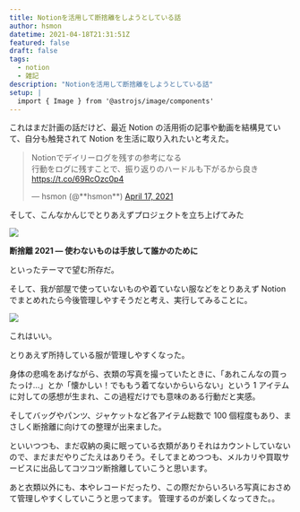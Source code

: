 ```yaml
---
title: Notionを活用して断捨離をしようとしている話
author: hsmon
datetime: 2021-04-18T21:31:51Z
featured: false
draft: false
tags:
  - notion
  - 雑記
description: "Notionを活用して断捨離をしようとしている話"
setup: |
  import { Image } from '@astrojs/image/components'
---
```


これはまだ計画の話だけど、最近 Notion の活用術の記事や動画を結構見ていて、自分も触発されて Notion を生活に取り入れたいと考えた。

<blockquote class="twitter-tweet">
<p lang="ja" dir="ltr">
Notionでデイリーログを残すの参考になる<br>行動をログに残すことで、振り返りのハードルも下がるから良き
<a href="https://t.co/69RcOzc0p4">https://t.co/69RcOzc0p4</a>
</p>
— hsmon (@**hsmon**) 
<a href="https://twitter.com/__hsmon__/status/1383298119450828805?ref_src=twsrc%5Etfw">April 17, 2021</a>
</blockquote>
<script async src="https://platform.twitter.com/widgets.js" charset="utf-8"></script>

そして、こんなかんじでとりあえずプロジェクトを立ち上げてみた

<Image src='/assets/images/a-story-about-trying-to-use-notion-to-declutter/1.png' />

**断捨離 2021 — 使わないものは手放して誰かのために**

といったテーマで望む所存だ。

そして、我が部屋で使っていないものや着ていない服などをとりあえず Notion でまとめれたら今後管理しやすそうだと考え、実行してみることに。

<Image src='/assets/images/a-story-about-trying-to-use-notion-to-declutter/2.png' />

これはいい。

とりあえず所持している服が管理しやすくなった。

身体の悲鳴をあげながら、衣類の写真を撮っていたときに、「あれこんなの買ったっけ…」とか「懐かしい！でももう着てないからいらない」という 1 アイテムに対しての感想が生まれ、この過程だけでも意味のある行動だと実感。

そしてバッグやパンツ、ジャケットなど各アイテム総数で 100 個程度もあり、まさしく断捨離に向けての整理が出来ました。

といいつつも、まだ収納の奥に眠っている衣類がありそれはカウントしていないので、まだまだやりごたえはありそう。そしてまとめつつも、メルカリや買取サービスに出品してコツコツ断捨離していこうと思います。

あと衣類以外にも、本やレコードだったり、この際だからいろいろ写真におさめて管理しやすくしていこうと思ってます。
管理するのが楽しくなってきた。。
